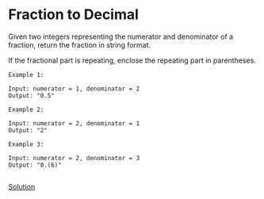 # Fraction to Decimal
Given two integers representing the numerator and denominator of a fraction, return the fraction in string format.

If the fractional part is repeating, enclose the repeating part in parentheses.


```
Example 1:

Input: numerator = 1, denominator = 2
Output: "0.5"

Example 2:

Input: numerator = 2, denominator = 1
Output: "2"

Example 3:

Input: numerator = 2, denominator = 3
Output: "0.(6)"


```



[Solution](./src/Main.java)
